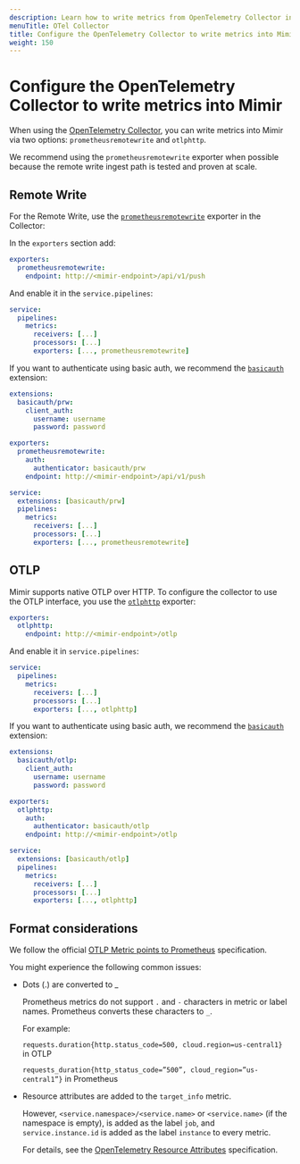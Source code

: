 ```yaml
---
description: Learn how to write metrics from OpenTelemetry Collector into Mimir
menuTitle: OTel Collector
title: Configure the OpenTelemetry Collector to write metrics into Mimir
weight: 150
---
```


# Configure the OpenTelemetry Collector to write metrics into Mimir

When using the [OpenTelemetry Collector](https://opentelemetry.io/docs/collector/), you can write metrics into Mimir via two options: `prometheusremotewrite` and `otlphttp`.

We recommend using the `prometheusremotewrite` exporter when possible because the remote write ingest path is tested and proven at scale.

## Remote Write

For the Remote Write, use the [`prometheusremotewrite`](https://github.com/open-telemetry/opentelemetry-collector-contrib/tree/main/exporter/prometheusremotewriteexporter) exporter in the Collector:

In the `exporters` section add:

```yaml
exporters:
  prometheusremotewrite:
    endpoint: http://<mimir-endpoint>/api/v1/push
```

And enable it in the `service.pipelines`:

```yaml
service:
  pipelines:
    metrics:
      receivers: [...]
      processors: [...]
      exporters: [..., prometheusremotewrite]
```

If you want to authenticate using basic auth, we recommend the [`basicauth`](https://github.com/open-telemetry/opentelemetry-collector-contrib/tree/main/extension/basicauthextension) extension:

```yaml
extensions:
  basicauth/prw:
    client_auth:
      username: username
      password: password

exporters:
  prometheusremotewrite:
    auth:
      authenticator: basicauth/prw
    endpoint: http://<mimir-endpoint>/api/v1/push

service:
  extensions: [basicauth/prw]
  pipelines:
    metrics:
      receivers: [...]
      processors: [...]
      exporters: [..., prometheusremotewrite]
```

## OTLP

Mimir supports native OTLP over HTTP. To configure the collector to use the OTLP interface, you use the [`otlphttp`](https://github.com/open-telemetry/opentelemetry-collector/tree/main/exporter/otlphttpexporter) exporter:

```yaml
exporters:
  otlphttp:
    endpoint: http://<mimir-endpoint>/otlp
```

And enable it in `service.pipelines`:

```yaml
service:
  pipelines:
    metrics:
      receivers: [...]
      processors: [...]
      exporters: [..., otlphttp]
```

If you want to authenticate using basic auth, we recommend the [`basicauth`](https://github.com/open-telemetry/opentelemetry-collector-contrib/tree/main/extension/basicauthextension) extension:

```yaml
extensions:
  basicauth/otlp:
    client_auth:
      username: username
      password: password

exporters:
  otlphttp:
    auth:
      authenticator: basicauth/otlp
    endpoint: http://<mimir-endpoint>/otlp

service:
  extensions: [basicauth/otlp]
  pipelines:
    metrics:
      receivers: [...]
      processors: [...]
      exporters: [..., otlphttp]
```

## Format considerations

We follow the official [OTLP Metric points to Prometheus](https://opentelemetry.io/docs/reference/specification/compatibility/prometheus_and_openmetrics/#otlp-metric-points-to-prometheus) specification.

You might experience the following common issues:

- Dots (.) are converted to \_

  Prometheus metrics do not support `.` and `-` characters in metric or label names. Prometheus converts these characters to `_`.

  For example:

  `requests.duration{http.status_code=500, cloud.region=us-central1}` in OTLP

  `requests_duration{http_status_code=”500”, cloud_region=”us-central1”}` in Prometheus

- Resource attributes are added to the `target_info` metric.

  However, `<service.namespace>/<service.name>` or `<service.name>` (if the namespace is empty), is added as the label `job`, and `service.instance.id` is added as the label `instance` to every metric.

  For details, see the [OpenTelemetry Resource Attributes](https://opentelemetry.io/docs/reference/specification/compatibility/prometheus_and_openmetrics/#resource-attributes) specification.
